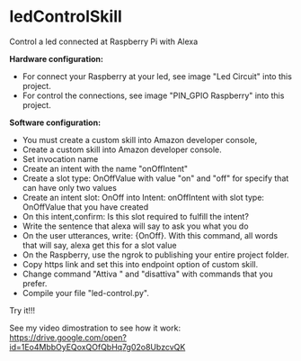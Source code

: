 # ledControlSkill
Control a led connected at Raspberry Pi with Alexa

<b>Hardware configuration:</b>

- For connect your Raspberry at your led, see image "Led Circuit" into this project.
- For control the connections, see image "PIN_GPIO Raspberry" into this project.

<b>Software configuration:</b>

- You must create a custom skill into Amazon developer console,
- Create a custom skill into Amazon developer console.
- Set invocation name
- Create an intent with the name "onOffIntent"
- Create a slot type: OnOffValue with value "on" and "off" for specify that can have only two values
- Create an intent slot: OnOff into Intent: onOffIntent with slot type: OnOffValue that you have created
- On this intent,confirm: Is this slot required to fulfill the intent?
- Write the sentence that alexa will say to ask you what you do
- On the user utterances, write: {OnOff}. With this command, all words that will say, alexa get this for a slot value
- On the Raspberry, use the ngrok to publishing your entire project folder.
- Copy https link and set this into endpoint option of custom skill.
- Change command "Attiva " and "disattiva" with commands that you prefer.
- Compile your file "led-control.py".

Try it!!!

See my video dimostration to see how it work: https://drive.google.com/open?id=1Eo4MbbOyEQoxQOfQbHq7g02o8UbzcvQK
